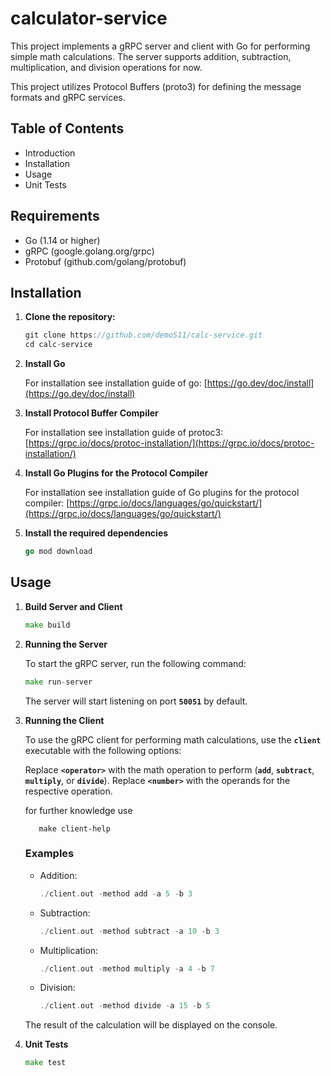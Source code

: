 # calculator-service

This project implements a gRPC server and client with Go for performing simple math calculations. The server supports addition, subtraction, multiplication, and division operations for now.

This project utilizes Protocol Buffers (proto3) for defining the message formats and gRPC services.

## Table of Contents

- Introduction
- Installation
- Usage
- Unit Tests

## Requirements

- Go (1.14 or higher)
- gRPC (google.golang.org/grpc)
- Protobuf (github.com/golang/protobuf)

## Installation

1. **Clone the repository:**

   ```go
   git clone https://github.com/demoS11/calc-service.git
   cd calc-service
   ```

2. **Install Go**

   For installation see installation guide of go: [https://go.dev/doc/install](https://go.dev/doc/install)

3. **Install Protocol Buffer Compiler**

   For installation see installation guide of protoc3: [https://grpc.io/docs/protoc-installation/](https://grpc.io/docs/protoc-installation/)

4. **Install Go Plugins for the Protocol Compiler**

   For installation see installation guide of Go plugins for the protocol compiler: [https://grpc.io/docs/languages/go/quickstart/](https://grpc.io/docs/languages/go/quickstart/)

5. **Install the required dependencies**

   ```go
   go mod download
   ```

## Usage

1. **Build Server and Client**

   ```go
   make build
   ```

2. **Running the Server**

   To start the gRPC server, run the following command:

   ```go
   make run-server
   ```

   The server will start listening on port **`50051`** by default.

3. **Running the Client**

   To use the gRPC client for performing math calculations, use the **`client`** executable with the following options:

   Replace **`<operator>`** with the math operation to perform (**`add`**, **`subtract`**, **`multiply`**, or **`divide`**). Replace **`<number>`** with the operands for the respective operation.

   for further knowledge use

   ```
      make client-help
   ```

   ### Examples

   - Addition:
     ```go
     ./client.out -method add -a 5 -b 3
     ```
   - Subtraction:
     ```go
     ./client.out -method subtract -a 10 -b 3
     ```
   - Multiplication:
     ```go
     ./client.out -method multiply -a 4 -b 7
     ```
   - Division:
     ```go
     ./client.out -method divide -a 15 -b 5
     ```

   The result of the calculation will be displayed on the console.

4. **Unit Tests**

   ```go
   make test
   ```
